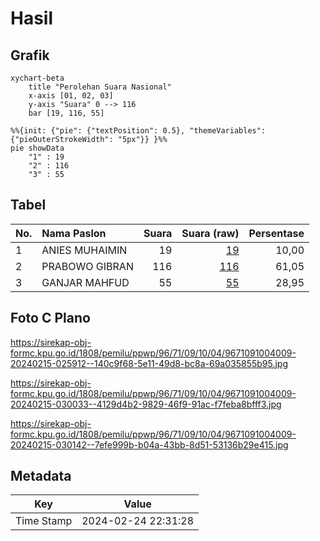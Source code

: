 # Hasil

## Grafik

```mermaid
xychart-beta
    title "Perolehan Suara Nasional"
    x-axis [01, 02, 03]
    y-axis "Suara" 0 --> 116
    bar [19, 116, 55]
```

```mermaid
%%{init: {"pie": {"textPosition": 0.5}, "themeVariables": {"pieOuterStrokeWidth": "5px"}} }%%
pie showData
    "1" : 19
    "2" : 116
    "3" : 55
```

## Tabel

| No. | Nama Paslon    | Suara | Suara (raw) | Persentase |
|:--- |:-------------- | -----:| -----------:| ----------:|
| 1   | ANIES MUHAIMIN | 19    | [19][p-1]   | 10,00      |
| 2   | PRABOWO GIBRAN | 116   | [116][p-2]  | 61,05      |
| 3   | GANJAR MAHFUD  | 55    | [55][p-3]   | 28,95      |


[p-1]: https://github.com/gigit-pemilu/pemilu-2024/blob/main/pilpres/hitung-suara/sub/96-papua-barat-daya/sub/71-kota-sorong/sub/09-malaimsimsa/sub/1004-malaingkedi/sub/009-tps/sub/paslon-1.txt
[p-2]: https://github.com/gigit-pemilu/pemilu-2024/blob/main/pilpres/hitung-suara/sub/96-papua-barat-daya/sub/71-kota-sorong/sub/09-malaimsimsa/sub/1004-malaingkedi/sub/009-tps/sub/paslon-2.txt
[p-3]: https://github.com/gigit-pemilu/pemilu-2024/blob/main/pilpres/hitung-suara/sub/96-papua-barat-daya/sub/71-kota-sorong/sub/09-malaimsimsa/sub/1004-malaingkedi/sub/009-tps/sub/paslon-3.txt

## Foto C Plano

https://sirekap-obj-formc.kpu.go.id/1808/pemilu/ppwp/96/71/09/10/04/9671091004009-20240215-025912--140c9f68-5e11-49d8-bc8a-69a035855b95.jpg

https://sirekap-obj-formc.kpu.go.id/1808/pemilu/ppwp/96/71/09/10/04/9671091004009-20240215-030033--4129d4b2-9829-46f9-91ac-f7feba8bfff3.jpg

https://sirekap-obj-formc.kpu.go.id/1808/pemilu/ppwp/96/71/09/10/04/9671091004009-20240215-030142--7efe999b-b04a-43bb-8d51-53136b29e415.jpg


## Metadata

| Key        | Value               |
| ---------- | ------------------- |
| Time Stamp | 2024-02-24 22:31:28 |



